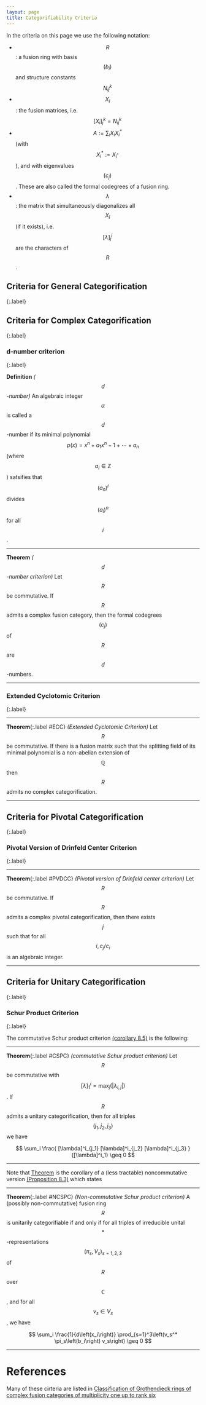 ```yaml
---
layout: page
title: Categorifiability Criteria
---
```


In the criteria on this page we use the following notation: 

* $$R$$: a fusion ring with basis $$\left(b_i\right)$$ and structure constants $$N_{ij}^k$$
* $$X_i$$: the fusion matrices, i.e. $$[X_i]^k_j = N_{ij}^k$$
* $$A := \sum_i X_i X_i^* $$ (with $$X_i^* := X_{i^*} $$), and with eigenvalues $$(c_j)$$. These are also called the formal codegrees of a fusion ring.
* $$\lambda$$: the matrix that simultaneously diagonalizes all $$X_i$$ (if it exists), i.e. $$[\lambda]^i_j$$ are the characters of $$R$$. 


## Criteria for General Categorification
{:.label}


## Criteria for Complex Categorification
{:.label}

### d-number criterion
{:.label}

**Definition**
_($$d$$-number)_ An algebraic integer $$\alpha$$ is called a $$d$$-number if its minimal polynomial $$p(x) = x^n + a_1x^n-1+\cdots+a_n$$ (where $$a_i \in \mathbb{Z}$$) satsifies that $$(a_n)^i$$ divides $$(a_i)^n$$ for all $$i$$.

___

**Theorem**
_($$d$$-number criterion)_
Let $$R$$ be commutative. If $$R$$ admits a complex fusion category, then the formal codegrees $$(c_j)$$ of $$R$$ are $$d$$-numbers.

___

### Extended Cyclotomic Criterion
{:.label}

___

**Theorem**{:.label #ECC}
_(Extended Cyclotomic Criterion)_
Let $$R$$ be commutative. If there is a fusion matrix such that the splitting field of its minimal polynomial is a non-abelian extension of $$\mathbb{Q}$$ then $$R$$ admits no complex categorification.

___



## Criteria for Pivotal Categorification
{:.label}

### Pivotal Version of Drinfeld Center Criterion
{:.label}


___

**Theorem**{:.label #PVDCC}
 _(Pivotal version of Drinfeld center criterion)_ 
Let $$R$$ be commutative. If $$R$$ admits a complex pivotal categorification, then there exists $$j$$ such that for all $$i, c_j / c_i$$ is an algebraic integer.

___

## Criteria for Unitary Categorification
{:.label}

### Schur Product Criterion
{:.label}

The commutative Schur product criterion [(corollary 8.5)](https://www.sciencedirect.com/science/article/pii/S0001870821003443) is the following:

___

**Theorem**{:.label #CSPC}
 _(commutative Schur product criterion)_
Let $$R$$ be commutative with $$[\lambda]^i_1=\max _j\left(\left|\lambda_{i, j}\right|\right)$$. 
If $$R$$ admits a unitary categorification, then for all triples $$\left(j_1, j_2, j_3\right)$$ we have 

$$
\sum_i \frac{ [\lambda]^i_{j_1} [\lambda]^i_{j_2} [\lambda]^i_{j_3} }{[\lambda]^i_1} \geq 0 
$$

___


Note that [Theorem](#CSPC) is the corollary of a (less tractable) noncommutative version [(Proposition 8.3)](https://www.sciencedirect.com/science/article/pii/S0001870821003443) which states

___

**Theorem**{:.label #NCSPC} 
 _(Non-commutative Schur product criterion)_  A (possibly non-commutative) fusion ring $$R$$ is unitarily categorifiable if and only if for all triples of irreducible unital $$*$$-representations $$\left(\pi_s, V_s\right)_{s=1,2,3}$$ of $$R$$ over $$\mathbb{C}$$, and for all $$v_s \in V_s$$, we have

$$
\sum_i \frac{1}{d\left(x_i\right)} \prod_{s=1}^3\left(v_s^* \pi_s\left(b_i\right) v_s\right) \geq 0
$$

___

# References

Many of these cirteria are listed in [Classification of Grothendieck rings of complex fusion categories of multiplicity one up to rank six](https://link.springer.com/content/pdf/10.1007/s11005-022-01542-1.pdf)

